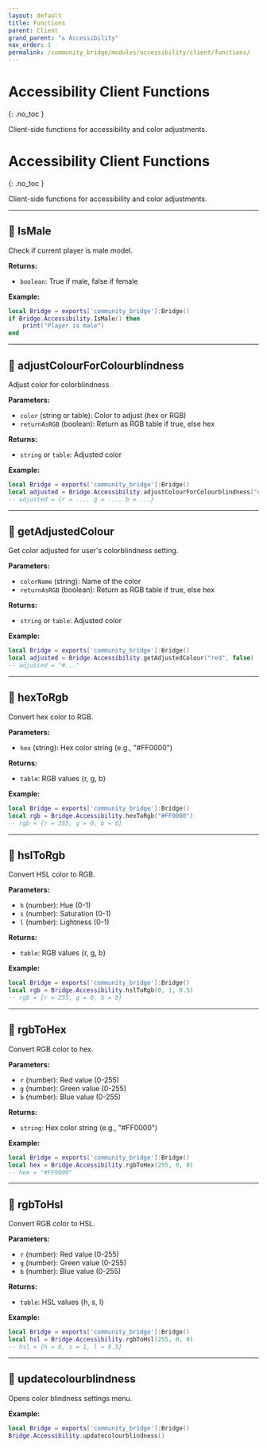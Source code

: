 ```yaml
---
layout: default
title: Functions
parent: Client
grand_parent: "♿ Accessibility"
nav_order: 1
permalink: /community_bridge/modules/accessibility/client/functions/
---
```


# Accessibility Client Functions
{: .no_toc }

Client-side functions for accessibility and color adjustments.

# Accessibility Client Functions
{: .no_toc }

Client-side functions for accessibility and color adjustments.

---

## 🔹 IsMale

Check if current player is male model.

**Returns:**
- `boolean`: True if male, false if female

**Example:**
```lua
local Bridge = exports['community_bridge']:Bridge()
if Bridge.Accessibility.IsMale() then
    print("Player is male")
end
```

---

## 🔹 adjustColourForColourblindness

Adjust color for colorblindness.

**Parameters:**
- `color` (string or table): Color to adjust (hex or RGB)
- `returnAsRGB` (boolean): Return as RGB table if true, else hex

**Returns:**
- `string` or `table`: Adjusted color

**Example:**
```lua
local Bridge = exports['community_bridge']:Bridge()
local adjusted = Bridge.Accessibility.adjustColourForColourblindness("#FF0000", true)
-- adjusted = {r = ..., g = ..., b = ...}
```

---

## 🔹 getAdjustedColour

Get color adjusted for user's colorblindness setting.

**Parameters:**
- `colorName` (string): Name of the color
- `returnAsRGB` (boolean): Return as RGB table if true, else hex

**Returns:**
- `string` or `table`: Adjusted color

**Example:**
```lua
local Bridge = exports['community_bridge']:Bridge()
local adjusted = Bridge.Accessibility.getAdjustedColour("red", false)
-- adjusted = "#..."
```

---

## 🔹 hexToRgb

Convert hex color to RGB.

**Parameters:**
- `hex` (string): Hex color string (e.g., "#FF0000")

**Returns:**
- `table`: RGB values {r, g, b}

**Example:**
```lua
local Bridge = exports['community_bridge']:Bridge()
local rgb = Bridge.Accessibility.hexToRgb("#FF0000")
-- rgb = {r = 255, g = 0, b = 0}
```

---

## 🔹 hslToRgb

Convert HSL color to RGB.

**Parameters:**
- `h` (number): Hue (0-1)
- `s` (number): Saturation (0-1)
- `l` (number): Lightness (0-1)

**Returns:**
- `table`: RGB values {r, g, b}

**Example:**
```lua
local Bridge = exports['community_bridge']:Bridge()
local rgb = Bridge.Accessibility.hslToRgb(0, 1, 0.5)
-- rgb = {r = 255, g = 0, b = 0}
```

---

## 🔹 rgbToHex

Convert RGB color to hex.

**Parameters:**
- `r` (number): Red value (0-255)
- `g` (number): Green value (0-255)
- `b` (number): Blue value (0-255)

**Returns:**
- `string`: Hex color string (e.g., "#FF0000")

**Example:**
```lua
local Bridge = exports['community_bridge']:Bridge()
local hex = Bridge.Accessibility.rgbToHex(255, 0, 0)
-- hex = "#FF0000"
```

---

## 🔹 rgbToHsl

Convert RGB color to HSL.

**Parameters:**
- `r` (number): Red value (0-255)
- `g` (number): Green value (0-255)
- `b` (number): Blue value (0-255)

**Returns:**
- `table`: HSL values {h, s, l}

**Example:**
```lua
local Bridge = exports['community_bridge']:Bridge()
local hsl = Bridge.Accessibility.rgbToHsl(255, 0, 0)
-- hsl = {h = 0, s = 1, l = 0.5}
```

---

## 🔹 updatecolourblindness

Opens color blindness settings menu.

**Example:**
```lua
local Bridge = exports['community_bridge']:Bridge()
Bridge.Accessibility.updatecolourblindness()
```